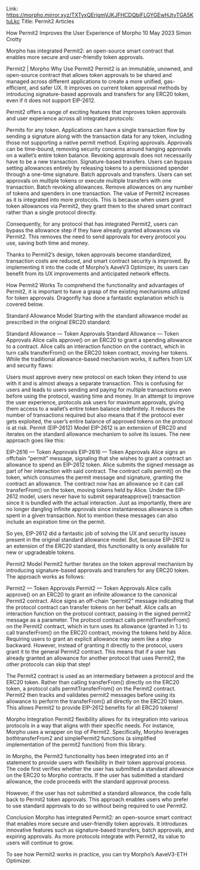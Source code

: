 Link: https://morpho.mirror.xyz/TXTvxQErigmVJKJFHCDQbiFLGYGEwHJtvTGA5KtuLkc
Title: Permit2 Articles

How Permit2 Improves the User Experience of Morpho
10 May 2023
Simon Crotty

Morpho has integrated Permit2: an open-source smart contract that enables more secure and user-friendly token approvals.

Permit2 | Morpho
Why Use Permit2
Permit2 is an immutable, unowned, and open-source contract that allows token approvals to be shared and managed across different applications to create a more unified, gas-efficient, and safer UX. It improves on current token approval methods by introducing signature-based approvals and transfers for any ERC20 token, even if it does not support EIP-2612.

Permit2 offers a range of exciting features that improves token approvals and user experience across all integrated protocols:

Permits for any token. Applications can have a single transaction flow by sending a signature along with the transaction data for any token, including those not supporting a native permit method.
Expiring approvals. Approvals can be time-bound, removing security concerns around hanging approvals on a wallet’s entire token balance. Revoking approvals does not necessarily have to be a new transaction.
Signature-based transfers. Users can bypass setting allowances entirely by releasing tokens to a permissioned spender through a one-time signature.
Batch approvals and transfers. Users can set approvals on multiple tokens or execute multiple transfers with one transaction.
Batch revoking allowances. Remove allowances on any number of tokens and spenders in one transaction.
The value of Permit2 increases as it is integrated into more protocols. This is because when users grant token allowances via Permit2, they grant them to the shared smart contract rather than a single protocol directly.

Consequently, for any protocol that has integrated Permit2, users can bypass the allowance step if they have already granted allowances via Permit2. This removes the need to send approvals for every protocol you use, saving both time and money.

Thanks to Permit2’s design, token approvals become standardized, transaction costs are reduced, and smart contract security is improved. By implementing it into the code of Morpho’s AaveV3 Optimizer, its users can benefit from its UX improvements and anticipated network effects.

How Permit2 Works
To comprehend the functionality and advantages of Permit2, it is important to have a grasp of the existing mechanisms utilized for token approvals. Dragonfly has done a fantastic explanation which is covered below.

Standard Allowance Model
Starting with the standard allowance model as prescribed in the original ERC20 standard:

Standard Allowance — Token Approvals
Standard Allowance — Token Approvals
Alice calls approve() on an ERC20 to grant a spending allowance to a contract.
Alice calls an interaction function on the contract, which in turn calls transferFrom() on the ERC20 token contract, moving her tokens.
While the traditional allowance-based mechanism works, it suffers from UX and security flaws:

Users must approve every new protocol on each token they intend to use with it and is almost always a separate transaction. This is confusing for users and leads to users sending and paying for multiple transactions even before using the protocol, wasting time and money.
In an attempt to improve the user experience, protocols ask users for maximum approvals, giving them access to a wallet’s entire token balance indefinitely. It reduces the number of transactions required but also means that if the protocol ever gets exploited, the user’s entire balance of approved tokens on the protocol is at risk.
Permit (EIP-2612) Model
EIP-2612 is an extension of ERC20 and iterates on the standard allowance mechanism to solve its issues. The new approach goes like this:

EIP-2616 — Token Approvals
EIP-2616 — Token Approvals
Alice signs an offchain “permit” message, signaling that she wishes to grant a contract an allowance to spend an EIP-2612 token.
Alice submits the signed message as part of her interaction with said contract.
The contract calls permit() on the token, which consumes the permit message and signature, granting the contract an allowance.
The contract now has an allowance so it can call transferFrom() on the token, moving tokens held by Alice.
Under the EIP-2612 model, users never have to submit separateapprove() transaction since it is bundled with the actual interaction. Just as importantly, there are no longer dangling infinite approvals since instantaneous allowance is often spent in a given transaction. Not to mention these messages can also include an expiration time on the permit.

So yes, EIP-2612 did a fantastic job of solving the UX and security issues present in the original standard allowance model. But, because EIP-2612 is an extension of the ERC20 standard, this functionality is only available for new or upgradeable tokens.

Permit2 Model
Permit2 further iterates on the token approval mechanism by introducing signature-based approvals and transfers for any ERC20 token. The approach works as follows:

Permit2 — Token Approvals
Permit2 — Token Approvals
Alice calls approve() on an ERC20 to grant an infinite allowance to the canonical Permit2 contract.
Alice signs an off-chain “permit2” message indicating that the protocol contract can transfer tokens on her behalf.
Alice calls an interaction function on the protocol contract, passing in the signed permit2 message as a parameter.
The protocol contract calls permitTransferFrom() on the Permit2 contract, which in turn uses its allowance (granted in 1.) to call transferFrom() on the ERC20 contract, moving the tokens held by Alice.
Requiring users to grant an explicit allowance may seem like a step backward. However, instead of granting it directly to the protocol, users grant it to the general Permit2 contract. This means that if a user has already granted an allowance for another protocol that uses Permit2, the other protocols can skip that step!

The Permit2 contract is used as an intermediary between a protocol and the ERC20 token. Rather than calling transferFrom() directly on the ERC20 token, a protocol calls permitTransferFrom() on the Permit2 contract. Permit2 then tracks and validates permit2 messages before using its allowance to perform the transferFrom() all directly on the ERC20 token. This allows Permit2 to provide EIP-2612 benefits for all ERC20 tokens!

Morpho Integration
Permit2 flexibility allows for its integration into various protocols in a way that aligns with their specific needs. For instance, Morpho uses a wrapper on top of Permit2. Specifically, Morpho leverages bothtransferFrom2 and simplePermit2 functions (a simplified implementation of the permit2 function) from this library.

In Morpho, the Permit2 functionality has been integrated into an if statement to provide users with flexibility in their token approval process. The code first verifies whether the user has submitted a standard allowance on the ERC20 to Morpho contracts. If the user has submitted a standard allowance, the code proceeds with the standard approval process.

However, if the user has not submitted a standard allowance, the code falls back to Permit2 token approvals. This approach enables users who prefer to use standard approvals to do so without being required to use Permit2.

Conclusion
Morpho has integrated Permit2: an open-source smart contract that enables more secure and user-friendly token approvals. It introduces innovative features such as signature-based transfers, batch approvals, and expiring approvals. As more protocols integrate with Permit2, its value to users will continue to grow.

To see how Permit2 works in practice, you can try Morpho’s AaveV3-ETH Optimizer.
